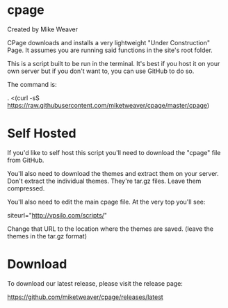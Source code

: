 cpage
=====
Created by Mike Weaver

CPage downloads and installs a very lightweight "Under Construction" Page.
It assumes you are running said functions in the site's root folder. 

This is a script built to be run in the terminal. It's best if you host it on your own server but if you don't want to, you can use GitHub to do so.

The command is:

. <(curl -sS https://raw.githubusercontent.com/miketweaver/cpage/master/cpage)

Self Hosted 
========

If you'd like to self host this script you'll need to download the "cpage" file from GitHub.

You'll also need to download the themes and extract them on your server. Don't extract the individual themes. They're tar.gz files. Leave them compressed.

You'll also need to edit the main cpage file.
At the very top you'll see:

siteurl="http://vpsilo.com/scripts/"

Change that URL to the location where the themes are saved. (leave the themes in the tar.gz format)

Download
========

To download our latest release, please visit the release page:

https://github.com/miketweaver/cpage/releases/latest
